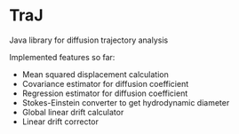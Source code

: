# TraJ
Java library for diffusion trajectory analysis

Implemented features so far:
- Mean squared displacement calculation
- Covariance estimator for diffusion coefficient
- Regression estimator for diffusion coefficient
- Stokes-Einstein converter to get hydrodynamic diameter
- Global linear drift calculator
- Linear drift corrector
